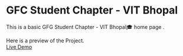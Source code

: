 # GFC Student Chapter - VIT Bhopal 

This is a basic GFG Student Chapter - VIT Bhopal🎓 home page . 

Here is a preview of the Project. <br>
<a href="https://kingofdarknight.github.io/PRIYANSHU_SINGH_TaskRound_GFG_VITB/">Live Demo</a>
